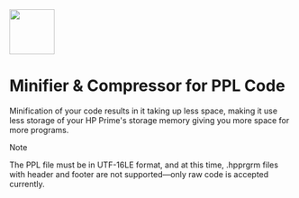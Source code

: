 <img src="../../../Insoft-UK/blob/main/assets/logo.svg" width="80" height="80" />

# Minifier & Compressor for PPL Code
Minification of your code results in it taking up less space, making it use less storage of your HP Prime's storage memory giving you more space for more programs.

> [!NOTE]
The PPL file must be in UTF-16LE format, and at this time, .hpprgrm files with header and footer are not supported—only raw code is accepted currently.
